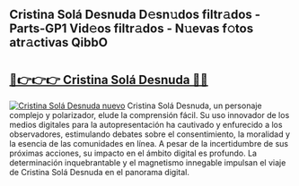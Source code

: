 ## Cristina Solá Desnuda D𝚎sn𝚞dos filtr𝚊dos - Parts-GP1 Vid𝚎os filtr𝚊dos - N𝚞evas f𝚘tos atr𝚊ctivas QibbO

# <h2><a href="http://mb4tutx.tromn.icu/?c=Cristina+Sol%c3%a1+Desnuda">🔗👉👉👉 Cristina Solá Desnuda 🔗🔗</a></h2>

[![Cristina Solá Desnuda nuevo](https://i.imgur.com/pEAQMta.gif)](http://mb4tutx.tromn.icu/?c=Cristina+Sol%c3%a1+Desnuda)
Cristina Solá Desnuda, un personaje complejo y polarizador, elude la comprensión fácil. Su uso innovador de los medios digitales para la autopresentación ha cautivado y enfurecido a los observadores, estimulando debates sobre el consentimiento, la moralidad y la esencia de las comunidades en línea. A pesar de la incertidumbre de sus próximas acciones, su impacto en el ámbito digital es profundo. La determinación inquebrantable y el magnetismo innegable impulsan el viaje de Cristina Solá Desnuda en el panorama digital.
